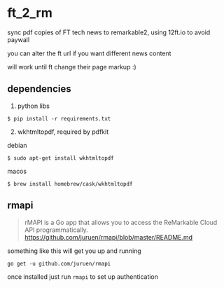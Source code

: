 # ft_2_rm
sync pdf copies of FT tech news to remarkable2, using 12ft.io to avoid paywall

you can alter the ft url if you want different news content

will work until ft change their page markup :)


## dependencies
1. python libs

```$ pip install -r requirements.txt```

2. wkhtmltopdf, required by pdfkit

debian

```$ sudo apt-get install wkhtmltopdf```

macos

```$ brew install homebrew/cask/wkhtmltopdf```



## rmapi
> rMAPI is a Go app that allows you to access the ReMarkable Cloud API programmatically.
https://github.com/juruen/rmapi/blob/master/README.md

something like this will get you up and running

```go get -u github.com/juruen/rmapi```

once installed just run `rmapi` to set up authentication
